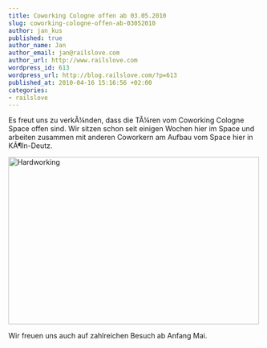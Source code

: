 ```yaml
--- 
title: Coworking Cologne offen ab 03.05.2010
slug: coworking-cologne-offen-ab-03052010
author: jan_kus
published: true
author_name: Jan
author_email: jan@railslove.com
author_url: http://www.railslove.com
wordpress_id: 613
wordpress_url: http://blog.railslove.com/?p=613
published_at: 2010-04-16 15:16:56 +02:00
categories: 
- railslove
---
```

Es freut uns zu verk&Atilde;&frac14;nden, dass die T&Atilde;&frac14;ren vom Coworking Cologne Space offen sind. Wir sitzen schon seit einigen Wochen hier im Space und arbeiten zusammen mit anderen Coworkern am Aufbau vom Space hier in K&Atilde;&para;ln-Deutz.

<a href="http://www.ipernity.com/doc/koos/7806241"><img src="http://u1.ipernity.com/14/62/41/7806241.b2929b69.500.jpg" width="500" height="335" alt="Hardworking" border="0"/></a>

Wir freuen uns auch auf zahlreichen Besuch ab Anfang Mai.
